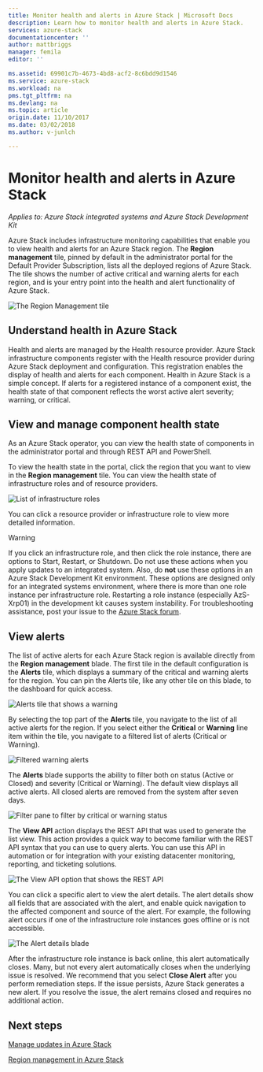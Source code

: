```yaml
---
title: Monitor health and alerts in Azure Stack | Microsoft Docs
description: Learn how to monitor health and alerts in Azure Stack.
services: azure-stack
documentationcenter: ''
author: mattbriggs
manager: femila
editor: ''

ms.assetid: 69901c7b-4673-4bd8-acf2-8c6bdd9d1546
ms.service: azure-stack
ms.workload: na
pms.tgt_pltfrm: na
ms.devlang: na
ms.topic: article
origin.date: 11/10/2017
ms.date: 03/02/2018
ms.author: v-junlch

---
```

# Monitor health and alerts in Azure Stack

*Applies to: Azure Stack integrated systems and Azure Stack Development Kit*

Azure Stack includes infrastructure monitoring capabilities that enable you to view health and alerts for an Azure Stack region. The **Region management** tile, pinned by default in the administrator portal for the Default Provider Subscription, lists all the deployed regions of Azure Stack. The tile shows the number of active critical and warning alerts for each region, and is your entry point into the health and alert functionality of Azure Stack.

 ![The Region Management tile](./media/azure-stack-monitor-health/image1.png)

 ## Understand health in Azure Stack

 Health and alerts are managed by the Health resource provider. Azure Stack infrastructure components register with the Health resource provider during Azure Stack deployment and configuration. This registration enables the display of health and alerts for each component. Health in Azure Stack is a simple concept. If alerts for a registered instance of a component exist, the health state of that component reflects the worst active alert severity; warning, or critical.
 
 ## View and manage component health state
 
 As an Azure Stack operator, you can view the health state of components in the administrator portal and through REST API and PowerShell.
 
To view the health state in the portal, click the region that you want to view in the **Region management** tile. You can view the health state of infrastructure roles and of resource providers.

![List of infrastructure roles](./media/azure-stack-monitor-health/image2.png)

You can click a resource provider or infrastructure role to view more detailed information.

> [!WARNING]
>If you click an infrastructure role, and then click the role instance, there are options to Start, Restart, or Shutdown. Do not use these actions when you apply updates to an integrated system. Also, do **not** use these options in an Azure Stack Development Kit environment. These options are designed only for an integrated systems environment, where there is more than one role instance per infrastructure role. Restarting a role instance (especially AzS-Xrp01) in the development kit causes system instability. For troubleshooting assistance, post your issue to the [Azure Stack forum](https://aka.ms/azurestackforum).
>
 
## View alerts

The list of active alerts for each Azure Stack region is available directly from the **Region management** blade. The first tile in the default configuration is the **Alerts** tile, which displays a summary of the critical and warning alerts for the region. You can pin the Alerts tile, like any other tile on this blade, to the dashboard for quick access.   

![Alerts tile that shows a warning](./media/azure-stack-monitor-health/image3.png)

By selecting the top part of the **Alerts** tile, you navigate to the list of all active alerts for the region. If you select either the **Critical** or **Warning** line item within the tile, you navigate to a filtered list of alerts (Critical or Warning). 

![Filtered warning alerts](./media/azure-stack-monitor-health/image4.png)
  
The **Alerts** blade supports the ability to filter both on status (Active or Closed) and severity (Critical or Warning). The default view displays all active alerts. All closed alerts are removed from the system after seven days.

![Filter pane to filter by critical or warning status](./media/azure-stack-monitor-health/image5.png)

The **View API** action displays the REST API that was used to generate the list view. This action provides a quick way to become familiar with the REST API syntax that you can use to query alerts. You can use this API in automation or for integration with your existing datacenter monitoring, reporting, and ticketing solutions. 

![The View API option that shows the REST API](./media/azure-stack-monitor-health/image6.png)

You can click a specific alert to view the alert details. The alert details show all fields that are associated with the alert, and enable quick navigation to the affected component and source of the alert. For example, the following alert occurs if one of the infrastructure role instances goes offline or is not accessible.  

![The Alert details blade](./media/azure-stack-monitor-health/image7.png)

After the infrastructure role instance is back online, this alert automatically closes. Many, but not every alert automatically closes when the underlying issue is resolved. We recommend that you select **Close Alert** after you perform remediation steps. If the issue persists, Azure Stack generates a new alert. If you resolve the issue, the alert remains closed and requires no additional action.

## Next steps

[Manage updates in Azure Stack](azure-stack-updates.md)

[Region management in Azure Stack](azure-stack-region-management.md)

